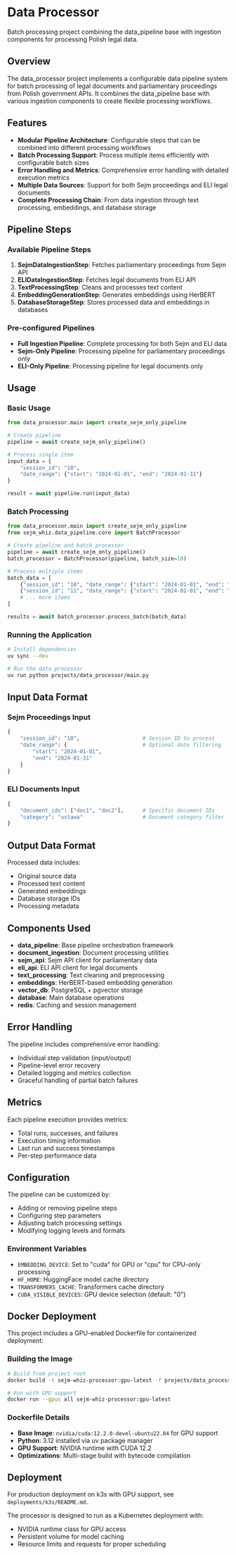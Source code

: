 # Data Processor

Batch processing project combining the data_pipeline base with ingestion components for processing Polish legal data.

## Overview

The data_processor project implements a configurable data pipeline system for batch processing of legal documents and parliamentary proceedings from Polish government APIs. It combines the data_pipeline base with various ingestion components to create flexible processing workflows.

## Features

- **Modular Pipeline Architecture**: Configurable steps that can be combined into different processing workflows
- **Batch Processing Support**: Process multiple items efficiently with configurable batch sizes
- **Error Handling and Metrics**: Comprehensive error handling with detailed execution metrics
- **Multiple Data Sources**: Support for both Sejm proceedings and ELI legal documents
- **Complete Processing Chain**: From data ingestion through text processing, embeddings, and database storage

## Pipeline Steps

### Available Pipeline Steps

1. **SejmDataIngestionStep**: Fetches parliamentary proceedings from Sejm API
2. **ELIDataIngestionStep**: Fetches legal documents from ELI API
3. **TextProcessingStep**: Cleans and processes text content
4. **EmbeddingGenerationStep**: Generates embeddings using HerBERT
5. **DatabaseStorageStep**: Stores processed data and embeddings in databases

### Pre-configured Pipelines

- **Full Ingestion Pipeline**: Complete processing for both Sejm and ELI data
- **Sejm-Only Pipeline**: Processing pipeline for parliamentary proceedings only
- **ELI-Only Pipeline**: Processing pipeline for legal documents only

## Usage

### Basic Usage

```python
from data_processor.main import create_sejm_only_pipeline

# Create pipeline
pipeline = await create_sejm_only_pipeline()

# Process single item
input_data = {
    "session_id": "10",
    "date_range": {"start": "2024-01-01", "end": "2024-01-31"}
}

result = await pipeline.run(input_data)
```

### Batch Processing

```python
from data_processor.main import create_sejm_only_pipeline
from sejm_whiz.data_pipeline.core import BatchProcessor

# Create pipeline and batch processor
pipeline = await create_sejm_only_pipeline()
batch_processor = BatchProcessor(pipeline, batch_size=10)

# Process multiple items
batch_data = [
    {"session_id": "10", "date_range": {"start": "2024-01-01", "end": "2024-01-31"}},
    {"session_id": "11", "date_range": {"start": "2024-02-01", "end": "2024-02-28"}},
    # ... more items
]

results = await batch_processor.process_batch(batch_data)
```

### Running the Application

```bash
# Install dependencies
uv sync --dev

# Run the data processor
uv run python projects/data_processor/main.py
```

## Input Data Format

### Sejm Proceedings Input
```python
{
    "session_id": "10",                    # Session ID to process
    "date_range": {                        # Optional date filtering
        "start": "2024-01-01",
        "end": "2024-01-31"
    }
}
```

### ELI Documents Input
```python
{
    "document_ids": ["doc1", "doc2"],      # Specific document IDs
    "category": "ustawa"                   # Document category filter
}
```

## Output Data Format

Processed data includes:
- Original source data
- Processed text content
- Generated embeddings
- Database storage IDs
- Processing metadata

## Components Used

- **data_pipeline**: Base pipeline orchestration framework
- **document_ingestion**: Document processing utilities
- **sejm_api**: Sejm API client for parliamentary data
- **eli_api**: ELI API client for legal documents
- **text_processing**: Text cleaning and preprocessing
- **embeddings**: HerBERT-based embedding generation
- **vector_db**: PostgreSQL + pgvector storage
- **database**: Main database operations
- **redis**: Caching and session management

## Error Handling

The pipeline includes comprehensive error handling:
- Individual step validation (input/output)
- Pipeline-level error recovery
- Detailed logging and metrics collection
- Graceful handling of partial batch failures

## Metrics

Each pipeline execution provides metrics:
- Total runs, successes, and failures
- Execution timing information
- Last run and success timestamps
- Per-step performance data

## Configuration

The pipeline can be customized by:
- Adding or removing pipeline steps
- Configuring step parameters
- Adjusting batch processing settings
- Modifying logging levels and formats

### Environment Variables

- `EMBEDDING_DEVICE`: Set to "cuda" for GPU or "cpu" for CPU-only processing
- `HF_HOME`: HuggingFace model cache directory
- `TRANSFORMERS_CACHE`: Transformers cache directory
- `CUDA_VISIBLE_DEVICES`: GPU device selection (default: "0")

## Docker Deployment

This project includes a GPU-enabled Dockerfile for containerized deployment:

### Building the Image

```bash
# Build from project root
docker build -t sejm-whiz-processor:gpu-latest -f projects/data_processor/Dockerfile .

# Run with GPU support
docker run --gpus all sejm-whiz-processor:gpu-latest
```

### Dockerfile Details

- **Base Image**: `nvidia/cuda:12.2.0-devel-ubuntu22.04` for GPU support
- **Python**: 3.12 installed via uv package manager
- **GPU Support**: NVIDIA runtime with CUDA 12.2
- **Optimizations**: Multi-stage build with bytecode compilation

## Deployment

For production deployment on k3s with GPU support, see `deployments/k3s/README.md`.

The processor is designed to run as a Kubernetes deployment with:
- NVIDIA runtime class for GPU access
- Persistent volume for model caching
- Resource limits and requests for proper scheduling
